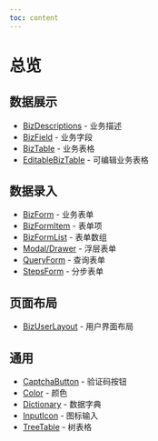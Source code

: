 ```yaml
---
toc: content
---
```


# 总览

## 数据展示

- [BizDescriptions] - 业务描述
- [BizField] - 业务字段
- [BizTable] - 业务表格
- [EditableBizTable] - 可编辑业务表格

## 数据录入

- [BizForm] - 业务表单
- [BizFormItem] - 表单项
- [BizFormList] - 表单数组
- [Modal/Drawer] - 浮层表单
- [QueryForm] - 查询表单
- [StepsForm] - 分步表单

## 页面布局

- [BizUserLayout] - 用户界面布局

## 通用

- [CaptchaButton] - 验证码按钮
- [Color] - 颜色
- [Dictionary] - 数据字典
- [InputIcon] - 图标输入
- [TreeTable] - 树表格

[captchabutton]: /components/captcha-button
[color]: /components/color
[dictionary]: /components/dictionary
[bizdescriptions]: /components/biz-descriptions
[bizfield]: /components/biz-field
[biztable]: /components/biz-table
[editablebiztable]: /components/editable-biz-table
[bizform]: /components/biz-form
[bizformitem]: /components/biz-form-item
[bizformlist]: /components/biz-form-list
[modal/drawer]: /components/modal-form
[queryform]: /components/query-form
[stepsform]: /components/steps-form
[bizuserlayout]: /components/biz-user-layout
[inputicon]: /components/input-icon
[treetable]: /components/tree-table
